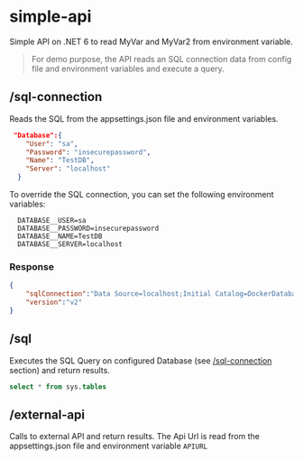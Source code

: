 # simple-api
Simple API on .NET 6 to read MyVar and MyVar2 from environment variable.



>For demo purpose, the API reads an SQL connection data from config file and environment variables and execute a query.
## /sql-connection
Reads the SQL from the appsettings.json file and environment variables.
```json
 "Database":{
    "User": "sa",
    "Password": "insecurepassword",
    "Name": "TestDB",
    "Server": "localhost"
  }
```
To override the SQL connection, you can set the following environment variables:
```
  DATABASE__USER=sa
  DATABASE__PASSWORD=insecurepassword
  DATABASE__NAME=TestDB
  DATABASE__SERVER=localhost
```
### Response
```json
{
    "sqlConnection":"Data Source=localhost;Initial Catalog=DockerDatabase;User ID=sa;Password=insecurepassword;Multiple Active Result Sets=True;Connect Timeout=30",
    "version":"v2"
}
```

## /sql
Executes the SQL Query on configured Database (see [/sql-connection](#sql-connection) section) and return results.

```SQL
select * from sys.tables
```

## /external-api

Calls to external API and return results.
The Api Url is read from the appsettings.json file and environment variable `APIURL`

